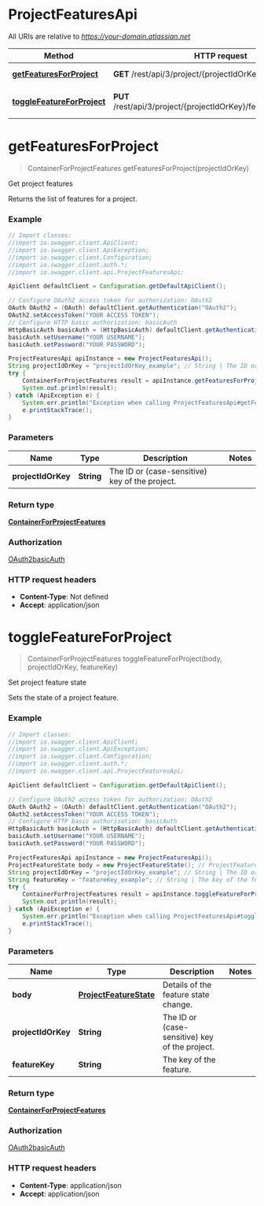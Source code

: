 # ProjectFeaturesApi

All URIs are relative to *https://your-domain.atlassian.net*

Method | HTTP request | Description
------------- | ------------- | -------------
[**getFeaturesForProject**](ProjectFeaturesApi.md#getFeaturesForProject) | **GET** /rest/api/3/project/{projectIdOrKey}/features | Get project features
[**toggleFeatureForProject**](ProjectFeaturesApi.md#toggleFeatureForProject) | **PUT** /rest/api/3/project/{projectIdOrKey}/features/{featureKey} | Set project feature state

<a name="getFeaturesForProject"></a>
# **getFeaturesForProject**
> ContainerForProjectFeatures getFeaturesForProject(projectIdOrKey)

Get project features

Returns the list of features for a project.

### Example
```java
// Import classes:
//import io.swagger.client.ApiClient;
//import io.swagger.client.ApiException;
//import io.swagger.client.Configuration;
//import io.swagger.client.auth.*;
//import io.swagger.client.api.ProjectFeaturesApi;

ApiClient defaultClient = Configuration.getDefaultApiClient();

// Configure OAuth2 access token for authorization: OAuth2
OAuth OAuth2 = (OAuth) defaultClient.getAuthentication("OAuth2");
OAuth2.setAccessToken("YOUR ACCESS TOKEN");
// Configure HTTP basic authorization: basicAuth
HttpBasicAuth basicAuth = (HttpBasicAuth) defaultClient.getAuthentication("basicAuth");
basicAuth.setUsername("YOUR USERNAME");
basicAuth.setPassword("YOUR PASSWORD");

ProjectFeaturesApi apiInstance = new ProjectFeaturesApi();
String projectIdOrKey = "projectIdOrKey_example"; // String | The ID or (case-sensitive) key of the project.
try {
    ContainerForProjectFeatures result = apiInstance.getFeaturesForProject(projectIdOrKey);
    System.out.println(result);
} catch (ApiException e) {
    System.err.println("Exception when calling ProjectFeaturesApi#getFeaturesForProject");
    e.printStackTrace();
}
```

### Parameters

Name | Type | Description  | Notes
------------- | ------------- | ------------- | -------------
 **projectIdOrKey** | **String**| The ID or (case-sensitive) key of the project. |

### Return type

[**ContainerForProjectFeatures**](ContainerForProjectFeatures.md)

### Authorization

[OAuth2](../README.md#OAuth2)[basicAuth](../README.md#basicAuth)

### HTTP request headers

 - **Content-Type**: Not defined
 - **Accept**: application/json

<a name="toggleFeatureForProject"></a>
# **toggleFeatureForProject**
> ContainerForProjectFeatures toggleFeatureForProject(body, projectIdOrKey, featureKey)

Set project feature state

Sets the state of a project feature.

### Example
```java
// Import classes:
//import io.swagger.client.ApiClient;
//import io.swagger.client.ApiException;
//import io.swagger.client.Configuration;
//import io.swagger.client.auth.*;
//import io.swagger.client.api.ProjectFeaturesApi;

ApiClient defaultClient = Configuration.getDefaultApiClient();

// Configure OAuth2 access token for authorization: OAuth2
OAuth OAuth2 = (OAuth) defaultClient.getAuthentication("OAuth2");
OAuth2.setAccessToken("YOUR ACCESS TOKEN");
// Configure HTTP basic authorization: basicAuth
HttpBasicAuth basicAuth = (HttpBasicAuth) defaultClient.getAuthentication("basicAuth");
basicAuth.setUsername("YOUR USERNAME");
basicAuth.setPassword("YOUR PASSWORD");

ProjectFeaturesApi apiInstance = new ProjectFeaturesApi();
ProjectFeatureState body = new ProjectFeatureState(); // ProjectFeatureState | Details of the feature state change.
String projectIdOrKey = "projectIdOrKey_example"; // String | The ID or (case-sensitive) key of the project.
String featureKey = "featureKey_example"; // String | The key of the feature.
try {
    ContainerForProjectFeatures result = apiInstance.toggleFeatureForProject(body, projectIdOrKey, featureKey);
    System.out.println(result);
} catch (ApiException e) {
    System.err.println("Exception when calling ProjectFeaturesApi#toggleFeatureForProject");
    e.printStackTrace();
}
```

### Parameters

Name | Type | Description  | Notes
------------- | ------------- | ------------- | -------------
 **body** | [**ProjectFeatureState**](ProjectFeatureState.md)| Details of the feature state change. |
 **projectIdOrKey** | **String**| The ID or (case-sensitive) key of the project. |
 **featureKey** | **String**| The key of the feature. |

### Return type

[**ContainerForProjectFeatures**](ContainerForProjectFeatures.md)

### Authorization

[OAuth2](../README.md#OAuth2)[basicAuth](../README.md#basicAuth)

### HTTP request headers

 - **Content-Type**: application/json
 - **Accept**: application/json

